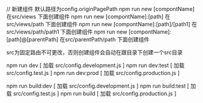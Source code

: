 
// 新建组件 默认路径为config.originPagePath
npm run new [compontName] 在src/views 下面创建组件
npm run new [compontName]:[path] 在src/views/path 下面创建组件
npm run new [compontName]:[path]/[path1] 在src/views/path/path1 下面创建组件
npm run new [compontName]:[path]@[parentPath] 在src/parentPath/path 下面创建组件

src为固定路由不可更改，否则创建组件会自动在跟目录下创建一个src目录

npm run dev [ 加载 src/config.development.js ]
npm run dev:test [ 加载 src/config.test.js ]
npm run dev:prod [ 加载 src/config.production.js ]

npm run build:dev [ 加载 src/config.development.js ]
npm run build:test [ 加载 src/config.test.js ]
npm run build [ 加载 src/config.production.js ]